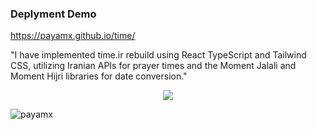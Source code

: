 
### Deplyment Demo 
https://payamx.github.io/time/

"I have implemented time.ir rebuild using React TypeScript and Tailwind CSS,
utilizing Iranian APIs for prayer times and the Moment Jalali and Moment Hijri libraries for date conversion."
<p align="center">
  <a href="https://skillicons.dev">
    <img src="https://skillicons.dev/icons?i=html,css,tailwind,react,ts" />

  </a>
</p>
   <img src="https://komarev.com/ghpvc/?username=payamx&style=flat-square&color=blue" alt="payamx"/>
